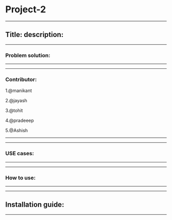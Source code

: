 # Project-2   
---
Title: 
description: 
---


---
### Problem solution:




---



---
### Contributor:
1.@manikant 

2.@jayash

3.@tohit

4.@pradeeep

5.@Ashish

---


---
### USE cases:  







---

---
###  How to use:







---




---
## Installation guide:











---
